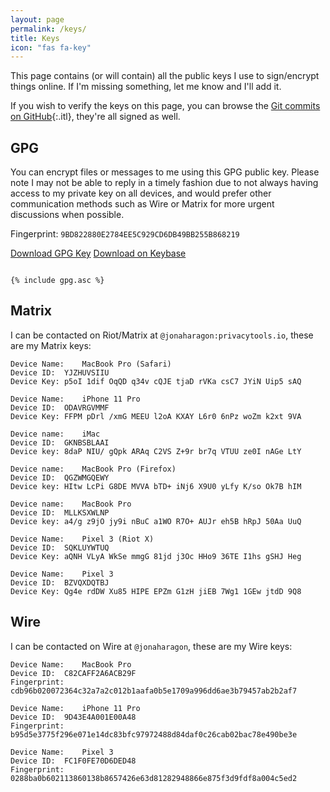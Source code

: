 ```yaml
---
layout: page
permalink: /keys/
title: Keys
icon: "fas fa-key"
---
```


This page contains (or will contain) all the public keys I use to sign/encrypt things online. If I'm missing something, let me know and I'll add it.

If you wish to verify the keys on this page, you can browse the [Git commits on GitHub](https://github.com/JonahAragon/www.jonaharagon.com/commits/master){:.itl}, they're all signed as well.

## GPG

You can encrypt files or messages to me using this GPG public key. Please note I may not be able to reply in a timely fashion due to not always having access to my private key on all devices, and would prefer other communication methods such as Wire or Matrix for more urgent discussions when possible.

Fingerprint: `9BD822880E2784EE5C929CD6DB49BB255B868219`

<a class="btn btn-primary" href="/assets/files/gpg.asc" role="button">Download GPG Key</a>
<a class="btn btn-secondary" href="https://keybase.io/jonaharagon/pgp_keys.asc" role="button">Download on Keybase</a>


<pre class="pre-scrollable"><code>
{% include gpg.asc %}
</code></pre>

## Matrix

I can be contacted on Riot/Matrix at `@jonaharagon:privacytools.io`, these are my Matrix keys:

```
Device Name:	MacBook Pro (Safari)
Device ID:	YJZHUVSIIU
Device Key:	p5oI 1dif OqQD q34v cQJE tjaD rVKa csC7 JYiN Uip5 sAQ

Device Name:	iPhone 11 Pro
Device ID:	ODAVRGVMMF
Device Key:	FFPM pDrl /xmG MEEU l2oA KXAY L6r0 6nPz woZm k2xt 9VA

Device name:	iMac
Device ID:	GKNBSBLAAI
Device key:	8daP NIU/ gQpk ARAq C2VS Z+9r br7q VTUU ze0I nAGe LtY

Device name:	MacBook Pro (Firefox)
Device ID:	QGZWMGQEWY
Device key:	HItw LcPi G8DE MVVA bTD+ iNj6 X9U0 yLfy K/so Ok7B hIM

Device name:	MacBook Pro
Device ID:	MLLKSXWLNP
Device key:	a4/g z9jO jy9i nBuC a1WO R7O+ AUJr eh5B hRpJ 50Aa UuQ

Device Name:	Pixel 3 (Riot X)
Device ID:	SQKLUYWTUQ
Device Key:	aQNH VLyA WkSe mmgG 81jd j3Oc HHo9 36TE I1hs gSHJ Heg

Device Name:	Pixel 3
Device ID:	BZVQXDQTBJ
Device Key:	Qg4e rdDW Xu85 HIPE EPZm G1zH jiEB 7Wg1 1GEw jtdD 9Q8
```

## Wire

I can be contacted on Wire at `@jonaharagon`, these are my Wire keys:

```
Device Name:	MacBook Pro
Device ID:	C82CAFF2A6ACB29F
Fingerprint:	cdb96b020072364c32a7a2c012b1aafa0b5e1709a996dd6ae3b79457ab2b2af7

Device Name:	iPhone 11 Pro
Device ID:	9D43E4A001E00A48
Fingerprint:	b95d5e3775f296e071e14dc83bfc97972488d84daf0c26cab02bac78e490be3e

Device Name:	Pixel 3
Device ID:	FC1F0FE70D6DED48
Fingerprint:	0288ba0b602113860138b8657426e63d81282948866e875f3d9fdf8a004c5ed2
```
